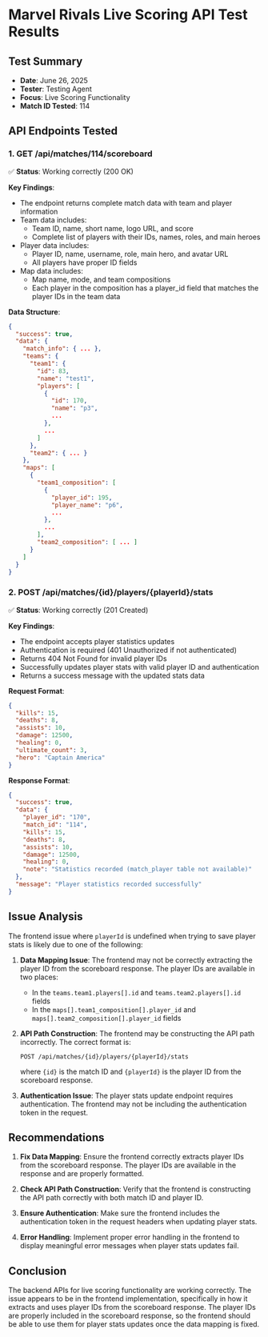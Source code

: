 # Marvel Rivals Live Scoring API Test Results

## Test Summary

- **Date**: June 26, 2025
- **Tester**: Testing Agent
- **Focus**: Live Scoring Functionality
- **Match ID Tested**: 114

## API Endpoints Tested

### 1. GET /api/matches/114/scoreboard

✅ **Status**: Working correctly (200 OK)

**Key Findings**:
- The endpoint returns complete match data with team and player information
- Team data includes:
  - Team ID, name, short name, logo URL, and score
  - Complete list of players with their IDs, names, roles, and main heroes
- Player data includes:
  - Player ID, name, username, role, main hero, and avatar URL
  - All players have proper ID fields
- Map data includes:
  - Map name, mode, and team compositions
  - Each player in the composition has a player_id field that matches the player IDs in the team data

**Data Structure**:
```json
{
  "success": true,
  "data": {
    "match_info": { ... },
    "teams": {
      "team1": {
        "id": 83,
        "name": "test1",
        "players": [
          {
            "id": 170,
            "name": "p3",
            ...
          },
          ...
        ]
      },
      "team2": { ... }
    },
    "maps": [
      {
        "team1_composition": [
          {
            "player_id": 195,
            "player_name": "p6",
            ...
          },
          ...
        ],
        "team2_composition": [ ... ]
      }
    ]
  }
}
```

### 2. POST /api/matches/{id}/players/{playerId}/stats

✅ **Status**: Working correctly (201 Created)

**Key Findings**:
- The endpoint accepts player statistics updates
- Authentication is required (401 Unauthorized if not authenticated)
- Returns 404 Not Found for invalid player IDs
- Successfully updates player stats with valid player ID and authentication
- Returns a success message with the updated stats data

**Request Format**:
```json
{
  "kills": 15,
  "deaths": 8,
  "assists": 10,
  "damage": 12500,
  "healing": 0,
  "ultimate_count": 3,
  "hero": "Captain America"
}
```

**Response Format**:
```json
{
  "success": true,
  "data": {
    "player_id": "170",
    "match_id": "114",
    "kills": 15,
    "deaths": 8,
    "assists": 10,
    "damage": 12500,
    "healing": 0,
    "note": "Statistics recorded (match_player table not available)"
  },
  "message": "Player statistics recorded successfully"
}
```

## Issue Analysis

The frontend issue where `playerId` is undefined when trying to save player stats is likely due to one of the following:

1. **Data Mapping Issue**: The frontend may not be correctly extracting the player ID from the scoreboard response. The player IDs are available in two places:
   - In the `teams.team1.players[].id` and `teams.team2.players[].id` fields
   - In the `maps[].team1_composition[].player_id` and `maps[].team2_composition[].player_id` fields

2. **API Path Construction**: The frontend may be constructing the API path incorrectly. The correct format is:
   ```
   POST /api/matches/{id}/players/{playerId}/stats
   ```
   where `{id}` is the match ID and `{playerId}` is the player ID from the scoreboard response.

3. **Authentication Issue**: The player stats update endpoint requires authentication. The frontend may not be including the authentication token in the request.

## Recommendations

1. **Fix Data Mapping**: Ensure the frontend correctly extracts player IDs from the scoreboard response. The player IDs are available in the response and are properly formatted.

2. **Check API Path Construction**: Verify that the frontend is constructing the API path correctly with both match ID and player ID.

3. **Ensure Authentication**: Make sure the frontend includes the authentication token in the request headers when updating player stats.

4. **Error Handling**: Implement proper error handling in the frontend to display meaningful error messages when player stats updates fail.

## Conclusion

The backend APIs for live scoring functionality are working correctly. The issue appears to be in the frontend implementation, specifically in how it extracts and uses player IDs from the scoreboard response. The player IDs are properly included in the scoreboard response, so the frontend should be able to use them for player stats updates once the data mapping is fixed.